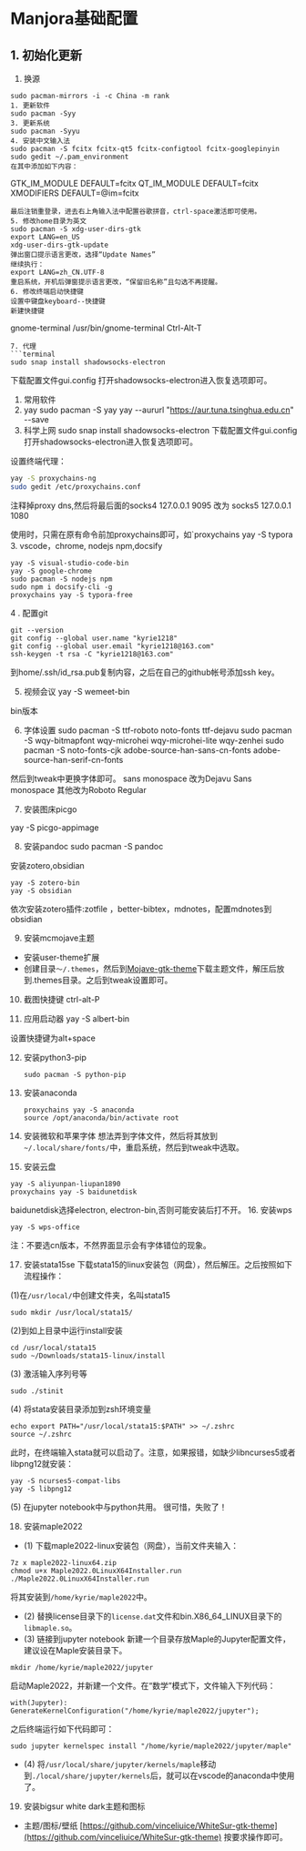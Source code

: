 # Manjora基础配置
## 1. 初始化更新
1. 换源
```
sudo pacman-mirrors -i -c China -m rank
1. 更新软件
sudo pacman -Syy
3. 更新系统
sudo pacman -Syyu
4. 安装中文输入法
sudo pacman -S fcitx fcitx-qt5 fcitx-configtool fcitx-googlepinyin
sudo gedit ~/.pam_environment
在其中添加如下内容：
```
GTK_IM_MODULE DEFAULT=fcitx
QT_IM_MODULE  DEFAULT=fcitx
XMODIFIERS    DEFAULT=\@im=fcitx
```
最后注销重登录，进去右上角输入法中配置谷歌拼音，ctrl-space激活即可使用。
5. 修改home目录为英文
sudo pacman -S xdg-user-dirs-gtk
export LANG=en_US
xdg-user-dirs-gtk-update
弹出窗口提示语言更改，选择“Update Names”
继续执行：
export LANG=zh_CN.UTF-8
重启系统，开机后弹窗提示语言更改，“保留旧名称”且勾选不再提醒。
6. 修改终端启动快捷键
设置中键盘keyboard--快捷键
新建快捷键
```
gnome-terminal
/usr/bin/gnome-terminal
Ctrl-Alt-T
```
7. 代理
```terminal
sudo snap install shadowsocks-electron
```
下载配置文件gui.config
打开shadowsocks-electron进入恢复选项即可。


1. 常用软件
2.  yay
sudo pacman -S yay
yay --aururl "https://aur.tuna.tsinghua.edu.cn" --save
2.  科学上网
sudo snap install shadowsocks-electron
下载配置文件gui.config
打开shadowsocks-electron进入恢复选项即可。

设置终端代理：
```zsh
yay -S proxychains-ng
sudo gedit /etc/proxychains.conf
```
注释掉proxy dns,然后将最后面的socks4 127.0.0.1 9095 改为 socks5 127.0.0.1 1080

使用时，只需在原有命令前加proxychains即可，如`proxychains yay -S typora
3. vscode，chrome, nodejs npm,docsify
```
yay -S visual-studio-code-bin 
yay -S google-chrome
sudo pacman -S nodejs npm
sudo npm i docsify-cli -g
proxychains yay -S typora-free
```
4 . 配置git
```
git --version
git config --global user.name "kyrie1218"
git config --global user.email "kyrie1218@163.com" 
ssh-keygen -t rsa -C "kyrie1218@163.com"
```
到home/.ssh/id_rsa.pub复制内容，之后在自己的github帐号添加ssh key。

5. 视频会议
yay -S wemeet-bin

bin版本

6. 字体设置
sudo pacman -S ttf-roboto noto-fonts ttf-dejavu 
sudo pacman -S wqy-bitmapfont wqy-microhei wqy-microhei-lite wqy-zenhei
sudo pacman -S noto-fonts-cjk adobe-source-han-sans-cn-fonts adobe-source-han-serif-cn-fonts

然后到tweak中更换字体即可。
sans monospace 改为Dejavu Sans monospace
其他改为Roboto Regular

7. 安装图床picgo

yay -S picgo-appimage

8. 安装pandoc
sudo pacman -S pandoc

安装zotero,obsidian
```
yay -S zotero-bin
yay -S obsidian
```
依次安装zotero插件:zotfile ，better-bibtex，mdnotes，配置mdnotes到obsidian


9. 安装mcmojave主题
- 安装user-theme扩展
- 创建目录`～/.themes`，然后到[Mojave-gtk-theme](https://github.com/vinceliuice/Mojave-gtk-theme)下载主题文件，解压后放到.themes目录。之后到tweak设置即可。

10. 截图快捷键
ctrl-alt-P

11. 应用启动器
yay -S albert-bin

设置快捷键为alt+space

12. 安装python3-pip

    ```
    sudo pacman -S python-pip
    ```

13. 安装anaconda

    ```
    proxychains yay -S anaconda
    source /opt/anaconda/bin/activate root
    ```

14. 安装微软和苹果字体
想法弄到字体文件，然后将其放到`~/.local/share/fonts/`中，重启系统，然后到tweak中选取。  

15. 安装云盘
```
yay -S aliyunpan-liupan1890
proxychains yay -S baidunetdisk
```
baidunetdisk选择electron, electron-bin,否则可能安装后打不开。
16. 安装wps
```
yay -S wps-office
```
注：不要选cn版本，不然界面显示会有字体错位的现象。

17. 安装stata15se
下载stata15的linux安装包（网盘），然后解压。之后按照如下流程操作：

(1)在`/usr/local/`中创建文件夹，名叫stata15
```
sudo mkdir /usr/local/stata15/
```
(2)到如上目录中运行install安装
```
cd /usr/local/stata15
sudo ~/Downloads/stata15-linux/install
```
(3) 激活输入序列号等
```
sudo ./stinit
```
(4) 将stata安装目录添加到zsh环境变量
```
echo export PATH="/usr/local/stata15:$PATH" >> ~/.zshrc
source ~/.zshrc
```
此时，在终端输入stata就可以启动了。注意，如果报错，如缺少libncurses5或者libpng12就安装：
```
yay -S ncurses5-compat-libs
yay -S libpng12
```
(5) 在jupyter notebook中与python共用。
很可惜，失败了！

18. 安装maple2022
- (1) 下载maple2022-linux安装包（网盘），当前文件夹输入：
```
7z x maple2022-linux64.zip
chmod u+x Maple2022.0LinuxX64Installer.run
./Maple2022.0LinuxX64Installer.run
```
将其安装到`/home/kyrie/maple2022`中。
- (2) 替换license目录下的`license.dat`文件和bin.X86_64_LINUX目录下的`libmaple.so`。
- (3) 链接到jupyter notebook
新建一个目录存放Maple的Jupyter配置文件，建议设在Maple安装目录下。
```
mkdir /home/kyrie/maple2022/jupyter
```
启动Maple2022，并新建一个文件。在“数学”模式下，文件输入下列代码：
```
with(Jupyter):
GenerateKernelConfiguration("/home/kyrie/maple2022/jupyter"); 
```

之后终端运行如下代码即可：
```
sudo jupyter kernelspec install "/home/kyrie/maple2022/jupyter/maple"
```
- (4) 将`/usr/local/share/jupyter/kernels/maple`移动到`./local/share/jupyter/kernels`后，就可以在vscode的anaconda中使用了。

19. 安装bigsur white dark主题和图标
- 主题/图标/壁纸 [https://github.com/vinceliuice/WhiteSur-gtk-theme](https://github.com/vinceliuice/WhiteSur-gtk-theme)
按要求操作即可。




